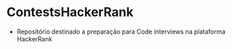 # ContestsHackerRank
* Repositório destinado a preparação para Code interviews na plataforma HackerRank
